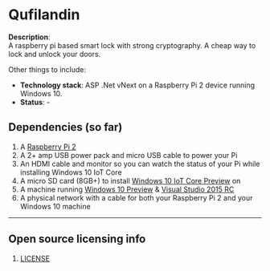 # Qufilandin

**Description**:  
A raspberry pi based smart lock with strong cryptography. A cheap way to lock and unlock your doors.

Other things to include:

  - **Technology stack**: ASP .Net vNext on a Raspberry Pi 2 device running Windows 10.
  - **Status**:  - 

## Dependencies (so far)
1. A [Raspberry Pi 2](https://www.raspberrypi.org/products/raspberry-pi-2-model-b/)
2. A 2+ amp USB power pack and micro USB cable to power your Pi
3. An HDMI cable and monitor so you can watch the status of your Pi while installing Windows 10 IoT Core
4. A micro SD card (8GB+) to install [Windows 10 IoT Core Preview](https://dev.windows.com/iot) on
5. A machine running [Windows 10 Preview](http://windowsinsider.com) & [Visual Studio 2015 RC](http://visualstudio.com/)
6. A physical network with a cable for both your Raspberry Pi 2 and your Windows 10 machine

----

## Open source licensing info
1. [LICENSE](LICENSE)
